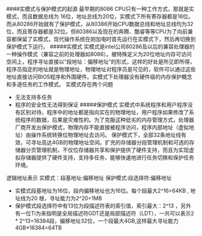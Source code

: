####实模式与保护模式的起源
最早期的8086 CPU只有一种工作方式，那就是实模式，而且数据总线为 16位，地址总线为20位，实模式下所有寄存器都是16位。而从80286开始就有了保护模式，从80386开始CPU数据总线和地址总线均为32位，而且寄存器都是32位。但80386以及现在的奔腾、酷睿等等CPU为了向前兼容都保留了实模式，现代操作系统在刚加电时首先运行在实模式下，然后再切换到保护模式下运行。
#####实模式
实模式是intel公司80286及以后的兼容处理器的一种操作模式（兼容之前的处理器如8086）。被特殊定义为20位地址内存可访问空间上，程序寻址直接以“段地址：偏移地址”的形式，这样的好处是所见即所得，程序员指定的地址就是物理地址，物理地址对程序员是可见的，软件可以通过这些地址直接访问BIOS程序和外围硬件。实模式下处理器没有硬件级的内存保护概念和多道任务的工作模式。
实模式存在两个问题
+ 无法支持多任务
+ 程序的安全性无法得到保证
#####保护模式
实模式中系统程序和用户程序没有区别对待，程序中的地址都是指向实在的物理地址，用户程序如果修改了系统程序的数据，后果是灾难性的。为了克服这种低劣的内存管理方式，处理器厂商开发出保护模式，物理内存不能直接被程序访问，程序内部地址（虚拟地址）由操作系统转换位物理地址去访问。
保护模式下，全部32条地址线有效，可寻址高达4GB的物理地址空间。扩充的存储器分段管理机制和可选的存储器分页管理机制，不仅位存储器共享和保护提供了硬件支持，而且为实现虚拟存储器提供了硬件支持，支持多任务，能够快速地进行任务切换和保护任务环境。

逻辑地址表示
实模式：段基地址:偏移地址
保护模式:段选择符:偏移地址
+ 实模式段基地址为16位，段内偏移地址也为16位。每个段最大2^16=64KB , 地址线为20 根，寻址能力为2^20=1MB
+ 保护模式段选择符中有13位为段描述符表的索引值，索引最大：2^13 ，另外有一位Ti为来指明是全局描述符GDT还是局部描述符（LDT），一共可以表示2 * 2^13=16384段，偏移地址32位，一个段最大4GB,这样最大寻址能力4GB*16384=64TB 

